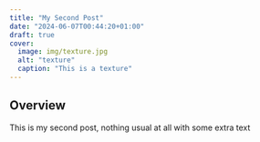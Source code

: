```yaml
---
title: "My Second Post"
date: "2024-06-07T00:44:20+01:00"
draft: true
cover:
  image: img/texture.jpg
  alt: "texture"
  caption: "This is a texture"
---
```


## Overview

This is my second post, nothing usual at all with some extra text
